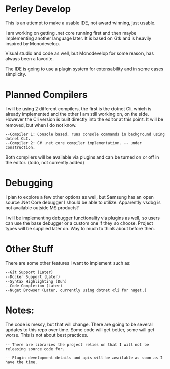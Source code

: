 # Perley Develop

This is an attempt to make a usable IDE, not award winning, just usable. 

I am working on getting .net core running first and then maybe implementing another language later. It is based on Gtk and is heavily inspired by Monodevelop. 

Visual studio and code as well, but Monodevelop for some reason, has always been a favorite.  

The IDE is going to use a plugin system for extensability and in some cases simplicity.

# Planned Compilers
I will be using 2 different compilers, the first is the dotnet Cli, which is already implemented and the other I am still working on, on the side. However the Cli version is built directly into the editor at this point. It will be removed, but when I do not know.

    --Compiler 1: Console based, runs console commands in background using dotnet CLI.
    --Compiler 2: C# .net core compiler implementation. -- under construction.

Both compilers will be available via plugins and can be turned on or off in the editor. (todo, not currently added)

# Debugging
I plan to explore a few other options as well, but Samsung has an open source .Net Core debugger I should be able to utilize. Apparently vsdbg is not available outside MS products?

I will be implementing debugger functionality via plugins as well, so users can use the base debugger or a custom one if they so choose. Project types will be supplied later on. Way to much to think about before then.

# Other Stuff
There are some other features I want to implement such as:

    --Git Support (Later)
    --Docker Support (Later)
    --Syntax Highlighting (Duh)
    --Code Completion (Later)
    --Nuget Browser (Later, currently using dotnet cli for nuget.)

# Notes: 
The code is messy, but that will change. There are going to be several updates to this repo over time. Some code will get better, some will get worse. This is not about best practices. 

    -- There are libraries the project relies on that I will not be releasing source code for. 
    
    -- Plugin development details and apis will be available as soon as I have the time. 